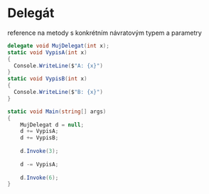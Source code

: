 # Delegát
reference na metody s konkrétním návratovým typem a parametry
```c#
delegate void MujDelegat(int x);
static void VypisA(int x)
{
  Console.WriteLine($"A: {x}")
}
static void VypisB(int x)
{
  Console.WriteLine($"B: {x}")
}

static void Main(string[] args)
{
    MujDelegat d = null;
    d += VypisA;
    d += VypisB;
    
    d.Invoke(3);
    
    d -= VypisA;
    
    d.Invoke(6);
}
```

